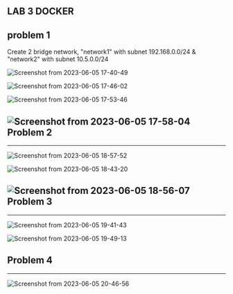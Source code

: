 LAB 3 DOCKER
-------------------
problem 1
--------
Create 2 bridge network, "network1" with subnet 192.168.0.0/24 & "network2" with subnet 10.5.0.0/24

![Screenshot from 2023-06-05 17-40-49](https://github.com/Moaied-elshereif/sprints/assets/62815862/abbb2011-06f8-4520-aa4a-78171d054f0f)

![Screenshot from 2023-06-05 17-46-02](https://github.com/Moaied-elshereif/sprints/assets/62815862/438350f3-12a2-4e38-a7c0-60b69c8ea512)

![Screenshot from 2023-06-05 17-53-46](https://github.com/Moaied-elshereif/sprints/assets/62815862/eee49291-829f-47f8-842b-227596ac38ba)

![Screenshot from 2023-06-05 17-58-04](https://github.com/Moaied-elshereif/sprints/assets/62815862/5373227c-594f-4aca-8caa-2e704ecf0e04)
Problem 2
----------
-----------------

![Screenshot from 2023-06-05 18-57-52](https://github.com/Moaied-elshereif/sprints/assets/62815862/29c661ad-9ecf-42a8-9228-d01edbadd93d)

![Screenshot from 2023-06-05 18-43-20](https://github.com/Moaied-elshereif/sprints/assets/62815862/17a11351-ed46-4104-85ad-cd11a7a6bc3e)

![Screenshot from 2023-06-05 18-56-07](https://github.com/Moaied-elshereif/sprints/assets/62815862/7b4c79b5-8bef-405c-89b9-5189dee19323)
Problem 3
----------
----------------

![Screenshot from 2023-06-05 19-41-43](https://github.com/Moaied-elshereif/sprints/assets/62815862/c34462e9-e5cc-4290-9b48-d272e0b8cb2b)

![Screenshot from 2023-06-05 19-49-13](https://github.com/Moaied-elshereif/sprints/assets/62815862/9bca1048-3d34-470e-9e89-179b5e6b9f10)

Problem 4
----------
-------------------
![Screenshot from 2023-06-05 20-46-56](https://github.com/Moaied-elshereif/sprints/assets/62815862/f26e8ab6-4177-43f0-81f8-d5a5f9ff35f4)
